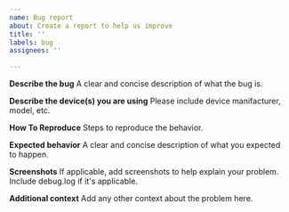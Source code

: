 ```yaml
---
name: Bug report
about: Create a report to help us improve
title: ''
labels: bug
assignees: ''

---
```


**Describe the bug**
A clear and concise description of what the bug is.

**Describe the device(s) you are using**
Please include device manifacturer, model, etc.

**How To Reproduce**
Steps to reproduce the behavior.

**Expected behavior**
A clear and concise description of what you expected to happen.

**Screenshots**
If applicable, add screenshots to help explain your problem.
Include debug.log if it's applicable.

**Additional context**
Add any other context about the problem here.
